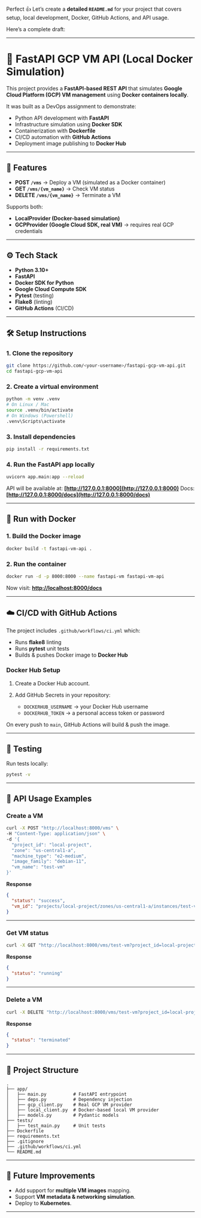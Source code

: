 Perfect 👍 Let’s create a **detailed `README.md`** for your project that covers setup, local development, Docker, GitHub Actions, and API usage.

Here’s a complete draft:

---

# 🚀 FastAPI GCP VM API (Local Docker Simulation)

This project provides a **FastAPI-based REST API** that simulates **Google Cloud Platform (GCP) VM management** using **Docker containers locally**.

It was built as a DevOps assignment to demonstrate:

* Python API development with **FastAPI**
* Infrastructure simulation using **Docker SDK**
* Containerization with **Dockerfile**
* CI/CD automation with **GitHub Actions**
* Deployment image publishing to **Docker Hub**

---

## 📌 Features

* **POST `/vms`** → Deploy a VM (simulated as a Docker container)
* **GET `/vms/{vm_name}`** → Check VM status
* **DELETE `/vms/{vm_name}`** → Terminate a VM

Supports both:

* **LocalProvider (Docker-based simulation)**
* **GCPProvider (Google Cloud SDK, real VM)** → requires real GCP credentials

---

## ⚙️ Tech Stack

* **Python 3.10+**
* **FastAPI**
* **Docker SDK for Python**
* **Google Cloud Compute SDK**
* **Pytest** (testing)
* **Flake8** (linting)
* **GitHub Actions** (CI/CD)

---

## 🛠️ Setup Instructions

### 1. Clone the repository

```bash
git clone https://github.com/<your-username>/fastapi-gcp-vm-api.git
cd fastapi-gcp-vm-api
```

### 2. Create a virtual environment

```bash
python -m venv .venv
# On Linux / Mac
source .venv/bin/activate
# On Windows (Powershell)
.venv\Scripts\activate
```

### 3. Install dependencies

```bash
pip install -r requirements.txt
```

### 4. Run the FastAPI app locally

```bash
uvicorn app.main:app --reload
```

API will be available at: **[http://127.0.0.1:8000](http://127.0.0.1:8000)**
Docs: **[http://127.0.0.1:8000/docs](http://127.0.0.1:8000/docs)**

---

## 🐳 Run with Docker

### 1. Build the Docker image

```bash
docker build -t fastapi-vm-api .
```

### 2. Run the container

```bash
docker run -d -p 8000:8000 --name fastapi-vm fastapi-vm-api
```

Now visit: **[http://localhost:8000/docs](http://localhost:8000/docs)**

---

## ☁️ CI/CD with GitHub Actions

The project includes `.github/workflows/ci.yml` which:

* Runs **flake8** linting
* Runs **pytest** unit tests
* Builds & pushes Docker image to **Docker Hub**

### Docker Hub Setup

1. Create a Docker Hub account.
2. Add GitHub Secrets in your repository:

   * `DOCKERHUB_USERNAME` → your Docker Hub username
   * `DOCKERHUB_TOKEN` → a personal access token or password

On every push to `main`, GitHub Actions will build & push the image.

---

## 🧪 Testing

Run tests locally:

```bash
pytest -v
```

---

## 📡 API Usage Examples

### Create a VM

```bash
curl -X POST "http://localhost:8000/vms" \
-H "Content-Type: application/json" \
-d '{
  "project_id": "local-project",
  "zone": "us-central1-a",
  "machine_type": "e2-medium",
  "image_family": "debian-11",
  "vm_name": "test-vm"
}'
```

**Response**

```json
{
  "status": "success",
  "vm_id": "projects/local-project/zones/us-central1-a/instances/test-vm"
}
```

---

### Get VM status

```bash
curl -X GET "http://localhost:8000/vms/test-vm?project_id=local-project&zone=us-central1-a"
```

**Response**

```json
{
  "status": "running"
}
```

---

### Delete a VM

```bash
curl -X DELETE "http://localhost:8000/vms/test-vm?project_id=local-project&zone=us-central1-a"
```

**Response**

```json
{
  "status": "terminated"
}
```

---

## 📂 Project Structure

```
.
├── app/
│   ├── main.py          # FastAPI entrypoint
│   ├── deps.py          # Dependency injection
│   ├── gcp_client.py    # Real GCP VM provider
│   ├── local_client.py  # Docker-based local VM provider
│   ├── models.py        # Pydantic models
├── tests/
│   ├── test_main.py     # Unit tests
├── Dockerfile
├── requirements.txt
├── .gitignore
├── .github/workflows/ci.yml
└── README.md
```

---

## 🔮 Future Improvements

* Add support for **multiple VM images** mapping.
* Support **VM metadata & networking simulation**.
* Deploy to **Kubernetes**.

---


